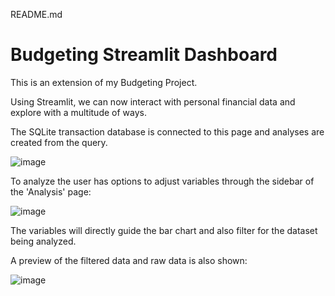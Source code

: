README.md

# Budgeting Streamlit Dashboard

This is an extension of my Budgeting Project.

Using Streamlit, we can now interact with personal financial data and explore with a multitude of ways. 

The SQLite transaction database is connected to this page and analyses are created from the query. 

![image](https://user-images.githubusercontent.com/49408616/81530831-7df51a00-9316-11ea-8f03-cc3bc51aef42.png)

To analyze the user has options to adjust variables through the sidebar of the 'Analysis' page:

![image](https://user-images.githubusercontent.com/49408616/81531007-cad8f080-9316-11ea-8565-0051545e69d6.png)

The variables will directly guide the bar chart and also filter for the dataset being analyzed.

A preview of the filtered data and raw data is also shown:

![image](https://user-images.githubusercontent.com/49408616/81531118-ff4cac80-9316-11ea-9e2f-9c260ef1799c.png)

